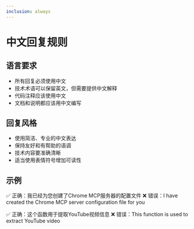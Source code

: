 ```yaml
---
inclusion: always
---
```


# 中文回复规则

## 语言要求
- 所有回复必须使用中文
- 技术术语可以保留英文，但需要提供中文解释
- 代码注释应该使用中文
- 文档和说明都应该用中文编写

## 回复风格
- 使用简洁、专业的中文表达
- 保持友好和有帮助的语调
- 技术内容要准确清晰
- 适当使用表情符号增加可读性

## 示例
✅ 正确：我已经为您创建了Chrome MCP服务器的配置文件
❌ 错误：I have created the Chrome MCP server configuration file for you

✅ 正确：这个函数用于提取YouTube视频信息
❌ 错误：This function is used to extract YouTube video 